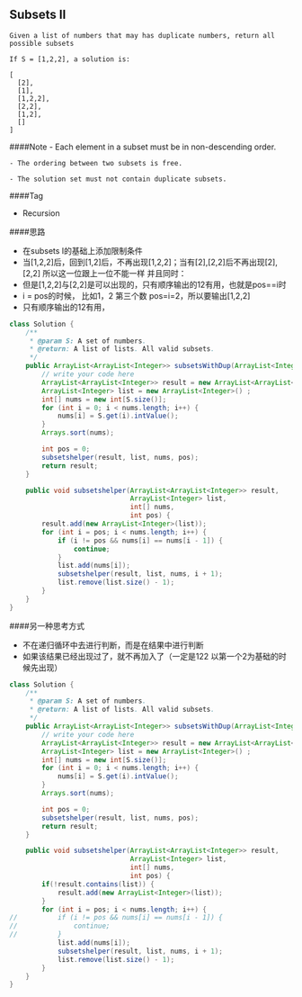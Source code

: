 ## Subsets II

	Given a list of numbers that may has duplicate numbers, return all possible subsets

	If S = [1,2,2], a solution is:

	[
	  [2],
	  [1],
	  [1,2,2],
	  [2,2],
	  [1,2],
	  []
	]

####Note
	- Each element in a subset must be in non-descending order.

	- The ordering between two subsets is free.

	- The solution set must not contain duplicate subsets.

####Tag
- Recursion

####思路
- 在subsets I的基础上添加限制条件
- 当[1,2,2]后，回到[1,2]后，不再出现[1,2,2]；当有[2],[2,2]后不再出现[2],[2,2] 所以这一位跟上一位不能一样 并且同时：
- 但是[1,2,2]与[2,2]是可以出现的，只有顺序输出的12有用，也就是pos==i时
- i = pos的时候， 比如1，2 第三个数 pos=i=2，所以要输出[1,2,2]
- 只有顺序输出的12有用，

```java
class Solution {
    /**
     * @param S: A set of numbers.
     * @return: A list of lists. All valid subsets.
     */
    public ArrayList<ArrayList<Integer>> subsetsWithDup(ArrayList<Integer> S) {
		// write your code here
		ArrayList<ArrayList<Integer>> result = new ArrayList<ArrayList<Integer>>();
		ArrayList<Integer> list = new ArrayList<Integer>() ;
		int[] nums = new int[S.size()];
		for (int i = 0; i < nums.length; i++) {
			nums[i] = S.get(i).intValue();
		}
		Arrays.sort(nums);

		int pos = 0;
		subsetshelper(result, list, nums, pos);
		return result;
	}

	public void subsetshelper(ArrayList<ArrayList<Integer>> result,
	                          ArrayList<Integer> list,
	                          int[] nums,
	                          int pos) {
		result.add(new ArrayList<Integer>(list));
		for (int i = pos; i < nums.length; i++) {
			if (i != pos && nums[i] == nums[i - 1]) {
				continue;
			}
			list.add(nums[i]);
			subsetshelper(result, list, nums, i + 1);
			list.remove(list.size() - 1);
		}
	}
}
```

####另一种思考方式
- 不在递归循环中去进行判断，而是在结果中进行判断
- 如果该结果已经出现过了，就不再加入了（一定是122 以第一个2为基础的时候先出现）

```java
class Solution {
    /**
     * @param S: A set of numbers.
     * @return: A list of lists. All valid subsets.
     */
    public ArrayList<ArrayList<Integer>> subsetsWithDup(ArrayList<Integer> S) {
		// write your code here
		ArrayList<ArrayList<Integer>> result = new ArrayList<ArrayList<Integer>>();
		ArrayList<Integer> list = new ArrayList<Integer>() ;
		int[] nums = new int[S.size()];
		for (int i = 0; i < nums.length; i++) {
			nums[i] = S.get(i).intValue();
		}
		Arrays.sort(nums);

		int pos = 0;
		subsetshelper(result, list, nums, pos);
		return result;
	}

	public void subsetshelper(ArrayList<ArrayList<Integer>> result,
	                          ArrayList<Integer> list,
	                          int[] nums,
	                          int pos) {
	    if(!result.contains(list)) {
		    result.add(new ArrayList<Integer>(list));
	    }
		for (int i = pos; i < nums.length; i++) {
// 			if (i != pos && nums[i] == nums[i - 1]) {
// 				continue;
// 			}
			list.add(nums[i]);
			subsetshelper(result, list, nums, i + 1);
			list.remove(list.size() - 1);
		}
	}
}
```
